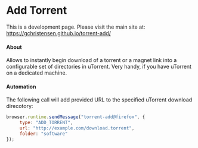 # Add Torrent

This is a development page. Please visit the main site at: https://gchristensen.github.io/torrent-add/

#### About 
Allows to instantly begin download of a torrent or a magnet link into a configurable set of
directories in uTorrent. Very handy, if you have uTorrent on a dedicated machine.

#### Automation

The following call will add provided URL to the specified uTorrent download direcotory:

```javascript
browser.runtime.sendMessage("torrent-add@firefox", {
     type: "ADD_TORRENT", 
     url: "http://example.com/download.torrent",
     folder: "software"
});
```